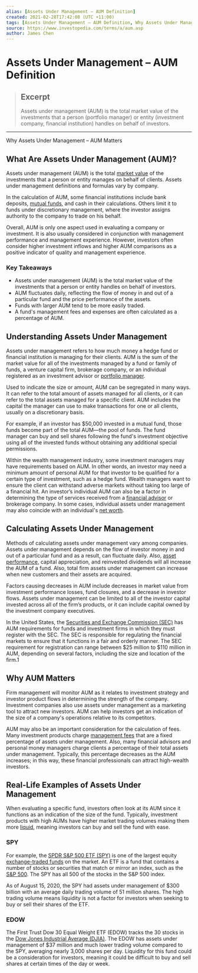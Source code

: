 ```yaml
---
alias: [Assets Under Management – AUM Definition]
created: 2021-02-28T17:42:08 (UTC +11:00)
tags: [Assets Under Management – AUM Definition, Why Assets Under Management – AUM Matters]
source: https://www.investopedia.com/terms/a/aum.asp
author: James Chen
---
```


# Assets Under Management – AUM Definition

> ## Excerpt
> Assets under management (AUM) is the total market value of the investments that a person (portfolio manager) or entity (investment company, financial institution) handles on behalf of investors.

---

Why Assets Under Management – AUM Matters
## What Are Assets Under Management (AUM)?

Assets under management (AUM) is the total [market value](https://www.investopedia.com/terms/m/marketvalue.asp) of the investments that a person or entity manages on behalf of clients. Assets under management definitions and formulas vary by company.

In the calculation of AUM, some financial institutions include bank deposits, [mutual funds](https://www.investopedia.com/articles/investing/062113/mutual-funds-management-fees-vs-mer.asp), and cash in their calculations. Others limit it to funds under discretionary management, where the investor assigns authority to the company to trade on his behalf.

Overall, AUM is only one aspect used in evaluating a company or investment. It is also usually considered in conjunction with management performance and management experience. However, investors often consider higher investment inflows and higher AUM comparisons as a positive indicator of quality and management experience.

### Key Takeaways

-   Assets under management (AUM) is the total market value of the investments that a person or entity handles on behalf of investors.
-   AUM fluctuates daily, reflecting the flow of money in and out of a particular fund and the price performance of the assets.
-   Funds with larger AUM tend to be more easily traded.
-   A fund's management fees and expenses are often calculated as a percentage of AUM.

## Understanding Assets Under Management

Assets under management refers to how much money a hedge fund or financial institution is managing for their clients. AUM is the sum of the market value for all of the investments managed by a fund or family of funds, a venture capital firm, brokerage company, or an individual registered as an investment advisor or [portfolio manager](https://www.investopedia.com/terms/p/portfoliomanager.asp).

Used to indicate the size or amount, AUM can be segregated in many ways. It can refer to the total amount of assets managed for all clients, or it can refer to the total assets managed for a specific client. AUM includes the capital the manager can use to make transactions for one or all clients, usually on a discretionary basis.

For example, if an investor has $50,000 invested in a mutual fund, those funds become part of the total AUM—the pool of funds. The fund manager can buy and sell shares following the fund's investment objective using all of the invested funds without obtaining any additional special permissions.

Within the wealth management industry, some investment managers may have requirements based on AUM. In other words, an investor may need a minimum amount of personal AUM for that investor to be qualified for a certain type of investment, such as a hedge fund. Wealth managers want to ensure the client can withstand adverse markets without taking too large of a financial hit. An investor’s individual AUM can also be a factor in determining the type of services received from a [financial advisor](https://www.investopedia.com/terms/f/financial-advisor.asp) or brokerage company. In some cases, individual assets under management may also coincide with an individual's [net worth](https://www.investopedia.com/terms/n/networth.asp).

## Calculating Assets Under Management

Methods of calculating assets under management vary among companies. Assets under management depends on the flow of investor money in and out of a particular fund and as a result, can fluctuate daily. Also, [asset performance](https://www.investopedia.com/terms/a/assetperformance.asp), capital appreciation, and reinvested dividends will all increase the AUM of a fund. Also, total firm assets under management can increase when new customers and their assets are acquired.

Factors causing decreases in AUM include decreases in market value from investment performance losses, fund closures, and a decrease in investor flows. Assets under management can be limited to all of the investor capital invested across all of the firm’s products, or it can include capital owned by the investment company executives.

In the United States, the [Securities and Exchange Commission (SEC)](https://www.investopedia.com/terms/s/sec.asp) has AUM requirements for funds and investment firms in which they must register with the SEC. The SEC is responsible for regulating the financial markets to ensure that it functions in a fair and orderly manner. The SEC requirement for registration can range between $25 million to $110 million in AUM, depending on several factors, including the size and location of the firm.1

## Why AUM Matters

Firm management will monitor AUM as it relates to investment strategy and investor product flows in determining the strength of the company. Investment companies also use assets under management as a marketing tool to attract new investors. AUM can help investors get an indication of the size of a company's operations relative to its competitors.

AUM may also be an important consideration for the calculation of fees. Many investment products charge [management fees](https://www.investopedia.com/terms/m/managementfee.asp) that are a fixed percentage of assets under management. Also, many financial advisors and personal money managers charge clients a percentage of their total assets under management. Typically, this percentage decreases as the AUM increases; in this way, these financial professionals can attract high-wealth investors.

## Real-Life Examples of Assets Under Management

When evaluating a specific fund, investors often look at its AUM since it functions as an indication of the size of the fund. Typically, investment products with high AUMs have higher market trading volumes making them more [liquid](https://www.investopedia.com/terms/l/liquidity.asp), meaning investors can buy and sell the fund with ease.

### SPY

For example, the [SPDR S&P 500 ETF (SPY)](https://www.investopedia.com/articles/investing/122215/spy-spdr-sp-500-trust-etf.asp) is one of the largest equity [exchange-traded funds](https://www.investopedia.com/terms/e/etf.asp) on the market. An ETF is a fund that contains a number of stocks or securities that match or mirror an index, such as the [S&P 500](https://www.investopedia.com/terms/s/sp500.asp). The SPY has all 500 of the stocks in the S&P 500 index.

As of August 15, 2020, the SPY had assets under management of $300 billion with an average daily trading volume of 51 million shares. The high trading volume means liquidity is not a factor for investors when seeking to buy or sell their shares of the ETF.

### EDOW

The First Trust Dow 30 Equal Weight ETF (EDOW) tracks the 30 stocks in the [Dow Jones Industrial Average (DJIA)](https://www.investopedia.com/terms/d/djia.asp). The EDOW has assets under management of $37 million and much lower trading volume compared to the SPY, averaging nearly 3,000 shares per day. Liquidity for this fund could be a consideration for investors, meaning it could be difficult to buy and sell shares at certain times of the day or week.
